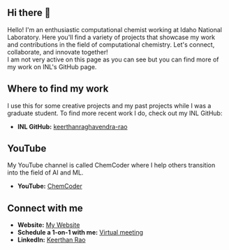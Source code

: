 ## Hi there 👋

Hello! I'm an enthusiastic computational chemist working at Idaho National Laboratory. Here you'll find a variety of projects that showcase my work and contributions in the field of computational chemistry. Let's connect, collaborate, and innovate together!\
I am not very active on this page as you can see but you can find more of my work on INL's GitHub page.

## Where to find my work

I use this for some creative projects and my past projects while I was a graduate student. To find more recent work I do, check out my INL GitHub:
- **INL GitHub:** [keerthanraghavendra-rao](https://github.inl.gov/keerthanraghavendra-rao)

## YouTube

My YouTube channel is called ChemCoder where I help others transition into the field of AI and ML.

- **YouTube:** [ChemCoder](https://www.youtube.com/@ChemCoder404)

## Connect with me
- **Website:** [My Website](https://kra268.github.io/KeerthanRaoWeb/)
- **Schedule a 1-on-1 with me:** [Virtual meeting](buymeacoffee.com/chemcoder/e/387694)
- **LinkedIn:** [Keerthan Rao](https://www.linkedin.com/in/keerthan-kra268/)


